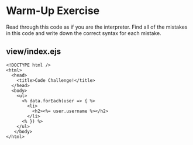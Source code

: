 # Warm-Up Exercise
Read through this code as if you are the interpreter. Find all of the mistakes in this code and write down the correct syntax for each mistake.

## view/index.ejs

```
<!DOCTYPE html />
<html>
  <head>
    <title>Code Challenge!</title>
  </head>
  <body>
    <ul>
      <% data.forEach(user => { %>
        <li>
          <h2><%= user.username %></h2>
        </li>
      <% }) %>
    </ul>
   </body>
</html>
```
